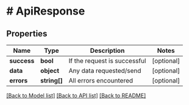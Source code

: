 # # ApiResponse

## Properties

Name | Type | Description | Notes
------------ | ------------- | ------------- | -------------
**success** | **bool** | If the request is successful | [optional]
**data** | **object** | Any data requested/send | [optional]
**errors** | **string[]** | All errors encountered | [optional]

[[Back to Model list]](../../README.md#models) [[Back to API list]](../../README.md#endpoints) [[Back to README]](../../README.md)
